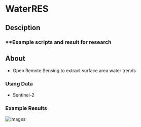# WaterRES

## Desciption
### **Example scripts and result for research


## About
* Open Remote Sensing to extract surface area water trends


### Using Data

* Sentinel-2



### Example Results

![images](https://imgur.com/P06eKzu.jpg)


